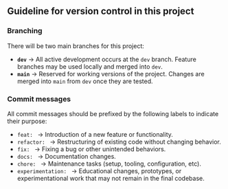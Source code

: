 ## Guideline for version control in this project

### Branching

There will be two main branches for this project:

- **`dev`** → All active development occurs at the `dev` branch. Feature branches may be used locally and merged into `dev`.
- **`main`** → Reserved for working versions of the project. Changes are merged into `main` from `dev` once they are tested.

### Commit messages

All commit messages should be prefixed by the following labels to indicate their purpose:

- `feat: ` → Introduction of a new feature or functionality.
- `refactor: ` → Restructuring of existing code without changing behavior.
- `fix: ` → Fixing a bug or other unintended behaviors.
- `docs: ` → Documentation changes.
- `chore: ` → Maintenance tasks (setup, tooling, configuration, etc).
- `experimentation: ` → Educational changes, prototypes, or experimentational work that may not remain in the final codebase.
